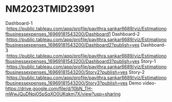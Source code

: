 # NM2023TMID23991
Dashboard-1 :https://public.tableau.com/app/profile/pavithra.sankar6689/viz/Estimationofbusinessexpenses_16969181543200/Dashboard1
Dashboard-2 :https://public.tableau.com/app/profile/pavithra.sankar6689/viz/Estimationofbusinessexpenses_16969181543200/Dashboard2?publish=yes
Dashboard-3 :https://public.tableau.com/app/profile/pavithra.sankar6689/viz/Estimationofbusinessexpenses_16969181543200/Dashboard3?publish=yes
Story-1 :https://public.tableau.com/app/profile/pavithra.sankar6689/viz/Estimationofbusinessexpenses_16969181543200/Story2?publish=yes
Story-2 :https://public.tableau.com/app/profile/pavithra.sankar6689/viz/Estimationofbusinessexpenses_16969181543200/Story3?publish=yes
Demo video- https://drive.google.com/file/d/10bN_TH-mWwJQuDNpj0SpSqXO0UKqkm7X/view?usp=sharing

